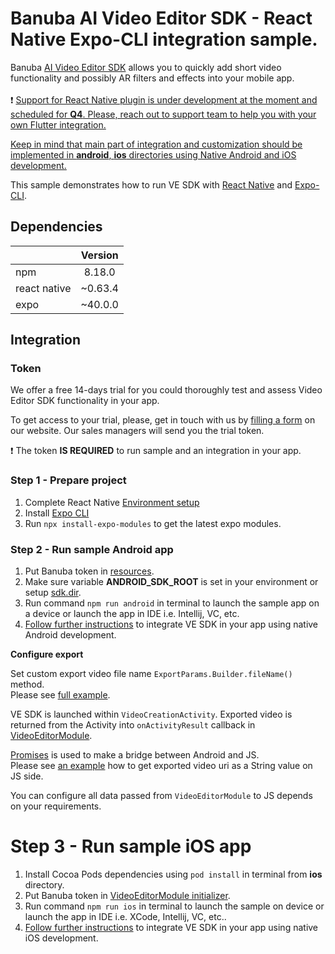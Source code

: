 # Banuba AI Video Editor SDK - React Native Expo-CLI integration sample.
Banuba [AI Video Editor SDK](https://www.banuba.com/video-editor-sdk) allows you to quickly add short video functionality and possibly AR filters and effects into your mobile app.
<br></br>
:exclamation: <ins>Support for React Native plugin is under development at the moment and scheduled for __Q4__. Please, reach out to [support team](https://www.banuba.com/faq/kb-tickets/new) to help you with your own Flutter integration.<ins>

<ins>Keep in mind that main part of integration and customization should be implemented in **android**, **ios** directories using Native Android and iOS development.<ins>

This sample demonstrates how to run VE SDK with [React Native](https://reactnative.dev/) and [Expo-CLI](https://docs.expo.dev/workflow/expo-cli/).

## Dependencies
|              | Version | 
|--------------|:-------:|
| npm          | 8.18.0  |
| react native | ~0.63.4 | 
| expo         | ~40.0.0 |

## Integration

### Token
We offer а free 14-days trial for you could thoroughly test and assess Video Editor SDK functionality in your app.

To get access to your trial, please, get in touch with us by [filling a form](https://www.banuba.com/video-editor-sdk) on our website. Our sales managers will send you the trial token.

:exclamation: The token **IS REQUIRED** to run sample and an integration in your app.</br>

### Step 1 - Prepare project
1. Complete React Native [Environment setup](https://reactnative.dev/docs/environment-setup)
2. Install [Expo CLI](https://docs.expo.dev/get-started/installation/)
3. Run ```npx install-expo-modules``` to get the latest expo modules.

### Step 2 - Run sample Android app
1. Put Banuba token in [resources](https://github.com/Banuba/ve-sdk-react-native-integration-sample/blob/main/android/app/src/main/res/values/strings.xml#L6).
2. Make sure variable **ANDROID_SDK_ROOT** is set in your environment or setup [sdk.dir](https://github.com/Banuba/ve-sdk-react-native-integration-sample/blob/master/android/local.properties#L1).
3. Run command ```npm run android``` in terminal to launch the sample app on a device or launch the app in IDE i.e. Intellij, VC, etc.
4. [Follow further instructions](https://github.com/Banuba/ve-sdk-android-integration-sample) to integrate VE SDK in your app using native Android development.

__Configure export__

Set custom export video file name ```ExportParams.Builder.fileName()``` method.<br>
Please see [full example](https://github.com/Banuba/ve-sdk-react-native-integration-sample/blob/main/android/app/src/main/java/com/vesdkreactnativeintegrationsample/videoeditor/export/IntegrationAppExportParamsProvider.kt#L39).

VE SDK is launched within ```VideoCreationActivity```. Exported video is returned from the Activity into ```onActivityResult``` callback
in [VideoEditorModule](https://github.com/Banuba/ve-sdk-react-native-integration-sample/blob/main/android/app/src/main/java/com/vesdkreactnativeintegrationsample/VideoEditorModule.kt#L25). 

[Promises](https://reactnative.dev/docs/native-modules-android#promises) is used to make a bridge between Android and JS.<br>
Please see [an example](https://github.com/Banuba/ve-sdk-react-native-integration-sample/blob/main/App.js#L39)
how to get exported video uri as a String value on JS side.

You can configure all data passed from ```VideoEditorModule``` to JS depends on your requirements.

# Step 3 - Run sample iOS app  
1. Install Cocoa Pods dependencies using ```pod install``` in terminal from **ios** directory.
2. Put Banuba token in [VideoEditorModule initializer](https://github.com/Banuba/ve-sdk-react-native-integration-sample/blob/main/ios/VideoEditorModule.swift#L34).
3. Run command ```npm run ios``` in terminal to launch the sample on device or launch the app in IDE i.e. XCode, Intellij, VC, etc..
4. [Follow further instructions](https://github.com/Banuba/ve-sdk-ios-integration-sample) to integrate VE SDK in your app using native iOS development.


